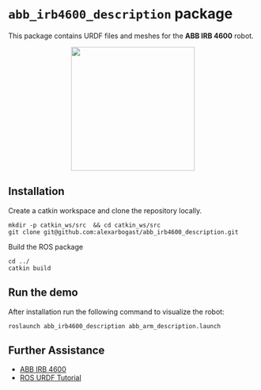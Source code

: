 # `abb_irb4600_description` package

This package contains URDF files and meshes for the **ABB IRB 4600** robot.

<p align="center">
  <img src=https://github.com/alexarbogast/abb_irb4600_description/assets/46149643/08e91f96-9ef0-455e-9b88-d4b86603e103 width=250/>
</p>

## Installation

Create a catkin workspace and clone the repository locally.

```shell
mkdir -p catkin_ws/src  && cd catkin_ws/src
git clone git@github.com:alexarbogast/abb_irb4600_description.git
```

Build the ROS package

```shell
cd ../
catkin build
```

## Run the demo

After installation run the following command to visualize the robot:

```shell
roslaunch abb_irb4600_description abb_arm_description.launch
```

## Further Assistance

- [ABB IRB 4600](https://new.abb.com/products/robotics/robots/articulated-robots/irb-4600)
- [ROS URDF Tutorial](https://wiki.ros.org/urdf/Tutorials)
